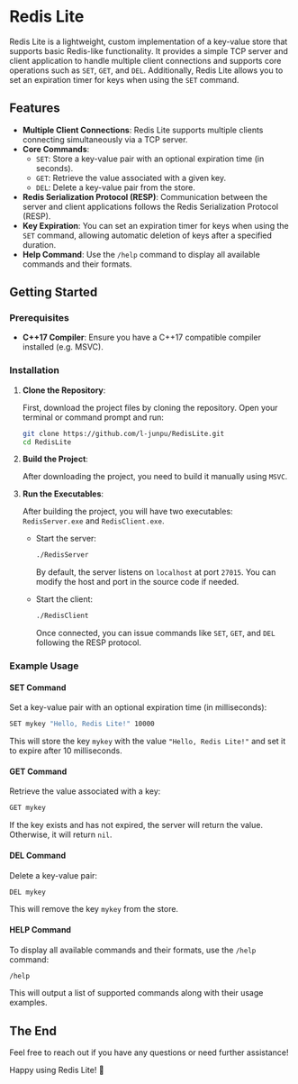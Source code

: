 ﻿# Redis Lite

Redis Lite is a lightweight, custom implementation of a key-value store that supports basic Redis-like functionality. It provides a simple TCP server and client application to handle multiple client connections and supports core operations such as `SET`, `GET`, and `DEL`. Additionally, Redis Lite allows you to set an expiration timer for keys when using the `SET` command.

## Features

- **Multiple Client Connections**: Redis Lite supports multiple clients connecting simultaneously via a TCP server.
- **Core Commands**:
  - `SET`: Store a key-value pair with an optional expiration time (in seconds).
  - `GET`: Retrieve the value associated with a given key.
  - `DEL`: Delete a key-value pair from the store.
- **Redis Serialization Protocol (RESP)**: Communication between the server and client applications follows the Redis Serialization Protocol (RESP).
- **Key Expiration**: You can set an expiration timer for keys when using the `SET` command, allowing automatic deletion of keys after a specified duration.
- **Help Command**: Use the `/help` command to display all available commands and their formats.

## Getting Started

### Prerequisites

- **C++17 Compiler**: Ensure you have a C++17 compatible compiler installed (e.g. MSVC).

### Installation

1. **Clone the Repository**:

   First, download the project files by cloning the repository. Open your terminal or command prompt and run:

   ```bash
   git clone https://github.com/l-junpu/RedisLite.git
   cd RedisLite
   ```

2. **Build the Project**:

   After downloading the project, you need to build it manually using `MSVC`.

3. **Run the Executables**:

   After building the project, you will have two executables: `RedisServer.exe` and `RedisClient.exe`.

   - Start the server:

     ```bash
     ./RedisServer
     ```

     By default, the server listens on `localhost` at port `27015`. You can modify the host and port in the source code if needed.

   - Start the client:

     ```bash
     ./RedisClient
     ```

     Once connected, you can issue commands like `SET`, `GET`, and `DEL` following the RESP protocol.

### Example Usage

#### SET Command

Set a key-value pair with an optional expiration time (in milliseconds):

```bash
SET mykey "Hello, Redis Lite!" 10000
```

This will store the key `mykey` with the value `"Hello, Redis Lite!"` and set it to expire after 10 milliseconds.

#### GET Command

Retrieve the value associated with a key:

```bash
GET mykey
```

If the key exists and has not expired, the server will return the value. Otherwise, it will return `nil`.

#### DEL Command

Delete a key-value pair:

```bash
DEL mykey
```

This will remove the key `mykey` from the store.

#### HELP Command

To display all available commands and their formats, use the `/help` command:

```bash
/help
```

This will output a list of supported commands along with their usage examples.

## The End

Feel free to reach out if you have any questions or need further assistance!

Happy using Redis Lite! 🚀